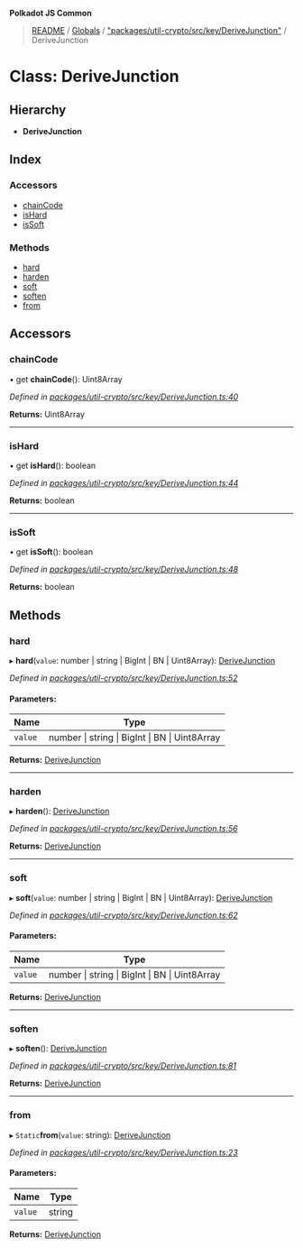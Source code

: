 **Polkadot JS Common**

> [README](../README.md) / [Globals](../globals.md) / ["packages/util-crypto/src/key/DeriveJunction"](../modules/_packages_util_crypto_src_key_derivejunction_.md) / DeriveJunction

# Class: DeriveJunction

## Hierarchy

* **DeriveJunction**

## Index

### Accessors

* [chainCode](_packages_util_crypto_src_key_derivejunction_.derivejunction.md#chaincode)
* [isHard](_packages_util_crypto_src_key_derivejunction_.derivejunction.md#ishard)
* [isSoft](_packages_util_crypto_src_key_derivejunction_.derivejunction.md#issoft)

### Methods

* [hard](_packages_util_crypto_src_key_derivejunction_.derivejunction.md#hard)
* [harden](_packages_util_crypto_src_key_derivejunction_.derivejunction.md#harden)
* [soft](_packages_util_crypto_src_key_derivejunction_.derivejunction.md#soft)
* [soften](_packages_util_crypto_src_key_derivejunction_.derivejunction.md#soften)
* [from](_packages_util_crypto_src_key_derivejunction_.derivejunction.md#from)

## Accessors

### chainCode

• get **chainCode**(): Uint8Array

*Defined in [packages/util-crypto/src/key/DeriveJunction.ts:40](https://github.com/polkadot-js/common/blob/bd1735ca/packages/util-crypto/src/key/DeriveJunction.ts#L40)*

**Returns:** Uint8Array

___

### isHard

• get **isHard**(): boolean

*Defined in [packages/util-crypto/src/key/DeriveJunction.ts:44](https://github.com/polkadot-js/common/blob/bd1735ca/packages/util-crypto/src/key/DeriveJunction.ts#L44)*

**Returns:** boolean

___

### isSoft

• get **isSoft**(): boolean

*Defined in [packages/util-crypto/src/key/DeriveJunction.ts:48](https://github.com/polkadot-js/common/blob/bd1735ca/packages/util-crypto/src/key/DeriveJunction.ts#L48)*

**Returns:** boolean

## Methods

### hard

▸ **hard**(`value`: number \| string \| BigInt \| BN \| Uint8Array): [DeriveJunction](_packages_util_crypto_src_key_derivejunction_.derivejunction.md)

*Defined in [packages/util-crypto/src/key/DeriveJunction.ts:52](https://github.com/polkadot-js/common/blob/bd1735ca/packages/util-crypto/src/key/DeriveJunction.ts#L52)*

#### Parameters:

Name | Type |
------ | ------ |
`value` | number \| string \| BigInt \| BN \| Uint8Array |

**Returns:** [DeriveJunction](_packages_util_crypto_src_key_derivejunction_.derivejunction.md)

___

### harden

▸ **harden**(): [DeriveJunction](_packages_util_crypto_src_key_derivejunction_.derivejunction.md)

*Defined in [packages/util-crypto/src/key/DeriveJunction.ts:56](https://github.com/polkadot-js/common/blob/bd1735ca/packages/util-crypto/src/key/DeriveJunction.ts#L56)*

**Returns:** [DeriveJunction](_packages_util_crypto_src_key_derivejunction_.derivejunction.md)

___

### soft

▸ **soft**(`value`: number \| string \| BigInt \| BN \| Uint8Array): [DeriveJunction](_packages_util_crypto_src_key_derivejunction_.derivejunction.md)

*Defined in [packages/util-crypto/src/key/DeriveJunction.ts:62](https://github.com/polkadot-js/common/blob/bd1735ca/packages/util-crypto/src/key/DeriveJunction.ts#L62)*

#### Parameters:

Name | Type |
------ | ------ |
`value` | number \| string \| BigInt \| BN \| Uint8Array |

**Returns:** [DeriveJunction](_packages_util_crypto_src_key_derivejunction_.derivejunction.md)

___

### soften

▸ **soften**(): [DeriveJunction](_packages_util_crypto_src_key_derivejunction_.derivejunction.md)

*Defined in [packages/util-crypto/src/key/DeriveJunction.ts:81](https://github.com/polkadot-js/common/blob/bd1735ca/packages/util-crypto/src/key/DeriveJunction.ts#L81)*

**Returns:** [DeriveJunction](_packages_util_crypto_src_key_derivejunction_.derivejunction.md)

___

### from

▸ `Static`**from**(`value`: string): [DeriveJunction](_packages_util_crypto_src_key_derivejunction_.derivejunction.md)

*Defined in [packages/util-crypto/src/key/DeriveJunction.ts:23](https://github.com/polkadot-js/common/blob/bd1735ca/packages/util-crypto/src/key/DeriveJunction.ts#L23)*

#### Parameters:

Name | Type |
------ | ------ |
`value` | string |

**Returns:** [DeriveJunction](_packages_util_crypto_src_key_derivejunction_.derivejunction.md)
